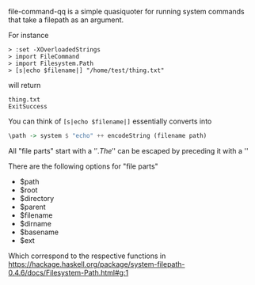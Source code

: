 file-command-qq is a simple quasiquoter for running system commands that take a filepath as an argument.

For instance

```
> :set -XOverloadedStrings
> import FileCommand
> import Filesystem.Path
> [s|echo $filename|] "/home/test/thing.txt"
```

will return

```
thing.txt
ExitSuccess
```

You can think of `[s|echo $filename|]` essentially converts into

```haskell
\path -> system $ "echo" ++ encodeString (filename path)
```

All "file parts" start with a '$'. The '$' can be escaped by preceding it with a '\'

There are the following options for "file parts" 


* $path
* $root
* $directory
* $parent
* $filename
* $dirname
* $basename
* $ext

Which correspond to the respective functions in https://hackage.haskell.org/package/system-filepath-0.4.6/docs/Filesystem-Path.html#g:1
